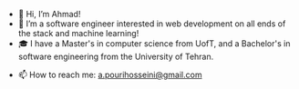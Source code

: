 - 👋 Hi, I’m Ahmad!
- 👀 I’m a software engineer interested in web development on all ends of the stack and machine learning! 
- 🎓 I have a Master's in computer science from UofT, and a Bachelor's in software engineering from the University of Tehran.
<!-- - 💞️ I’m looking to collaborate on ... -->
- 📫 How to reach me: a.pourihosseini@gmail.com

<!---
ahmad-PH/ahmad-PH is a ✨ special ✨ repository because its `README.md` (this file) appears on your GitHub profile.
You can click the Preview link to take a look at your changes.
--->
